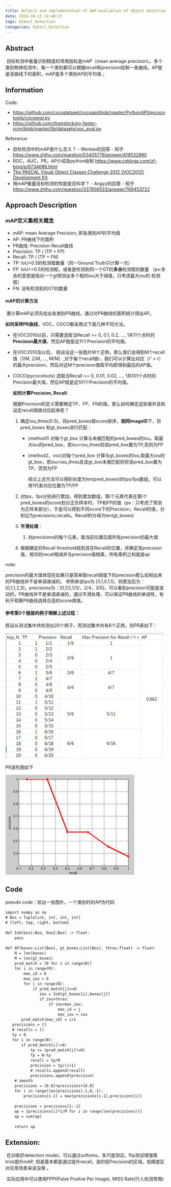 ```yaml
---
title: Anlysis and implementation of mAP-evaluation of object detection
date: 2019-10-13 14:40:27
tags: Ojbect_Detection
categories: Ojbect_Detection
---
```

## Abstract

​	 目标检测中衡量识别精度的常用指标是mAP（mean average precision）。多个类别物体检测中，每一个类别都可以根据recall和precision绘制一条曲线，AP就是该曲线下的面积，mAP是多个类别AP的平均值 。

## Information

Code: 

-  https://github.com/cocodataset/cocoapi/blob/master/PythonAPI/pycocotools/cocoeval.py 
-  https://github.com/rbgirshick/py-faster-rcnn/blob/master/lib/datasets/voc_eval.py 

Reference:

- 目标检测中的mAP是什么含义？ - Wentao的回答 - 知乎
  https://www.zhihu.com/question/53405779/answer/419532990
- ROC，AUC，PR，AP介绍及python绘制 https://www.cnblogs.com/zf-blog/p/6734686.html 
- [The PASCAL Visual Object Classes Challenge 2012 (VOC2012) Development Kit](https://link.zhihu.com/?target=http%3A//host.robots.ox.ac.uk/pascal/VOC/voc2012/htmldoc/devkit_doc.html%23SECTION00044000000000000000)
-  用mAP衡量目标检测的性能是否科学？ - Angzz的回答 - 知乎 https://www.zhihu.com/question/337856533/answer/769453722 

## Approach Description

### mAP定义集相关概念

- mAP: mean Average Precision, 即各类别AP的平均值
- AP: PR曲线下的面积
- PR曲线: Precision-Recall曲线
- Precision: TP / (TP + FP)
- Recall: TP / (TP + FN)
- TP: IoU>0.5的检测框数量（同一Ground Truth只计算一次）
- FP: IoU<=0.5的检测框，或者是检测到同一个GT的**多余**检测框的数量 （ps:多余的意思是指对一个gt预测出多个框的iou大于阈值，只考虑最大iou的 检测框）
- FN: 没有检测到的GT的数量

#### mAP的计算方法

​	要计算mAP必须先绘出各类别PR曲线，通过对PR曲线的面积统计得出AP。



​		**如何采样PR曲线**，VOC，COCO都采用过下面几种不同方法。

- 在VOC2010以前，只需要选取当Recall >= 0, 0.1, 0.2, ..., 1共11个点时的**Precision最大值**，然后AP就是这11个Precision的平均值。

- 在VOC2010及以后， 假设设这一张图片M个正例，那么我们会得到M个recall值（1/M, 2/M, …, M/M）,对于每个recall值r，我们可以计算出对应（r’ > r）的最大precision，然后对这M个precision值取平均即得到最后的AP值。 

- COCO(pycocotools) 选取当Recall >= 0, 0.01, 0.02, ..., 1共101个点时的Precision最大值，然后AP就是这101个Precision的平均值。 

  

  **如何计算Precision, Recall**:

  根据Precision的定义需要确定TP、FP、FN的值，那么如何确定这些值并且和设定recall阈值对应起来呢？

  1. 确定iou_thres(0.5)，将pred_boxes按score排序，**相同imageID**下，将pred_boxes 和gt_boxes进行匹配：

     - (method1) 对每个gt_box 计算与未被匹配的pred_boxes的iou，取最大iou的pred_box，若iou>iou_thres则该pred_box置为TP,否则为FP

     - (method2，voc)对每个pred_box 计算与gt_boxes的iou,取最大iou的gt_box，若iou>iou_thres且该gt_box未被匹配则将该pred_box置为TP，否则为FP

       经过上述方法可以得到长度为len(pred_boxes)的tps/fps数组，可以用1代表对应位置为TP/FP

  2. 对tps，fps分别进行累加，得到累加数组，第i个元素代表在第i个pred_boxes的score划分正负样本时，TP和FP的值（ps：只考虑了预测为正样本部分），于是可以得到不同score下的Precision，Recall的值，分别记为precisions,recalls。Recall的分母为len(gt_boxes)

  3. **平滑处理**：

     1. 对precisions的每个元素，取当前位置后面所有precision的最大值

  4. 根据确定的Recall threshold找到其在Recall的位置，并确定其precision值，相邻的recall相减并与precision值相乘，所有乘积之和就是ap

note: 

​	precision的最大值体现在如果只是简单取recall阈值下的precision那么绘制出来的PR曲线并不是单调递减的。	举例来说tps为 [0,1,0,1,1]，则累加后为：[0,1,1,2,3]，precisions为：[0,1/2,1/3/，2/4，3/5]，可以看到precision可能是波动的，PR曲线并不是单调递减的，通过平滑处理，可以保证PR曲线的单调性，有利于观察PR曲线选择合适的score阈值。

#### 参考第2个链接的例子理解上述过程：

 假设从测试集中共检测出20个例子，而测试集中共有6个正例，则PR表如下： 

<img src="map-evaluation of object detection/PR_table.png" style="zoom:100%;" />

PR波形图如下

<img src="map-evaluation of object detection/PR_curve.png" style="zoom:80%;" />

## Code

pseudo code：给出一张图片，一个类别时的AP伪代码

```
import numpy as np
# Box = Tuple[int, int, int, int]
# [left, top, right, bottom]

def IoU(box1:Box, box2:Box) -> float:
    pass
    
def AP(boxes:List[Box], gt_boxes:List[Box], thres:float) -> float:
    N = len(boxes)
    M = len(gt_boxes)
    pred_match = [0 for i in range(N)]
    for i in range(M):
        max_id = 0
        max_iou = 0
        for j in range(N):
            if pred_match[j]==0:
               iou = IoU(gt_boxes[i],boxes[j]) 
               if iou>thres:
                   if iou>max_iou:
                       max_id = j
                       max_iou = iou
       pred_match[max_id] = i+1
   precisions = []
   # recalls = []
   tp = 0
   for i in range(N):
       if pred_match[i]!=0:
           tp += (pred_match[i]!=0)
           fp = N-tp
           recall = tp/M
           precision = tp/(i+1)
           # recalls.append(recall)
           precisions.append(precision)
    # smooth
    precisions = [0.0]+precisions+[0.0]
    for i in range(len(precisions)-1,0,-1):
        precisions[i-1] = max(precisions[i-1],precisions[i])

    precisions = precisions[1:-1]
    ap = [precisions[i]*1/M for i in range(len(precisions))]
    ap = sum(ap)
    
    return ap
```



## Extension:

​	在训练好detection model，可以通过softnms，多尺度测试，flip测试增强等trick提升mAP, 但是基本都是通过提升recall，涨的低Precision的区域，低精度区对应用场景来说没用 。

​	实际应用中可以使用FPPI(False Positve Per Image), MISS Rate(行人检测常用)